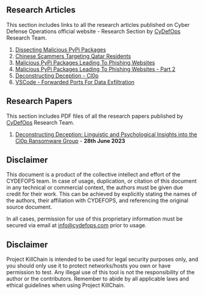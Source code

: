 ## Research Articles

This section includes links to all the research articles published on Cyber Defense Operations official website - Research Section by [CyDefOps](https://cydefops.com/) Research Team.

1. [Dissecting Malicious PyPi Packages](https://cydefops.com/dissecting-pypi-packages)
2. [Chinese Scammers Targeting Qatar Residents](https://cydefops.com/chinese-sms-scams-qatar)
3. [Malicious PyPi Packages Leading To Phishing Websites](https://cydefops.com/malicious-pypi-packages)
4. [Malicious PyPi Packages Leading To Phishing Websites - Part 2](https://cydefops.com/malicious-pypi-part-2)
5. [Deconstructing Deception - Cl0p](https://cydefops.com/deconstructing-deception)
6. [VSCode - Forwarded Ports For Data Exfiltration](https://cydefops.com/vscode-data-exfiltration)

## Research Papers

This section includes PDF files of all the research papers published by [CyDefOps](https://cydefops.com/) Research Team.

1. [Deconstructing
Deception:
Linguistic and Psychological Insights into the Cl0p Ransomware Group](https://img1.wsimg.com/blobby/go/1cf5bcbc-aad3-42e4-a7e0-6c0149aec441/Deconstructing%20Deception-%20Linguistic%20and%20Psych.pdf) - **28th June 2023**


## Disclaimer
This document is a product of the collective intellect and effort of the CYDEFOPS team. In case of usage, duplication, or citation of this document in any technical or commercial context, the authors must be given due credit for their work. This can be achieved by explicitly stating the names of the authors, their affiliation with CYDEFOPS, and referencing the original source document.

In all cases, permission for use of this proprietary information must be secured via email at info@cydefops.com prior to usage.

## Disclaimer
Project KillChain is intended to be used for legal security purposes only, and you should only use it to protect networks/hosts you own or have permission to test. Any illegal use of this tool is not the responsibility of the author or the contributors. Remember to abide by all applicable laws and ethical guidelines when using Project KillChain.
